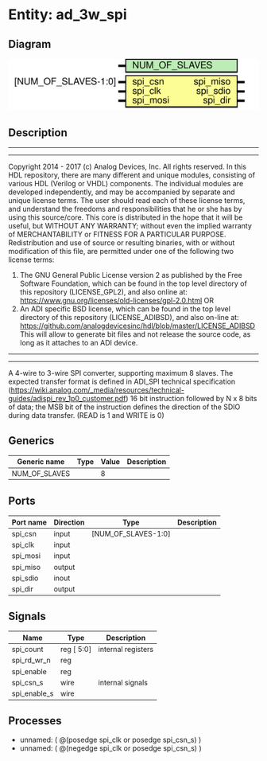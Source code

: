 # Entity: ad_3w_spi

## Diagram

![Diagram](ad_3w_spi.svg "Diagram")
## Description

***************************************************************************
 ***************************************************************************
 Copyright 2014 - 2017 (c) Analog Devices, Inc. All rights reserved.
 In this HDL repository, there are many different and unique modules, consisting
 of various HDL (Verilog or VHDL) components. The individual modules are
 developed independently, and may be accompanied by separate and unique license
 terms.
 The user should read each of these license terms, and understand the
 freedoms and responsibilities that he or she has by using this source/core.
 This core is distributed in the hope that it will be useful, but WITHOUT ANY
 WARRANTY; without even the implied warranty of MERCHANTABILITY or FITNESS FOR
 A PARTICULAR PURPOSE.
 Redistribution and use of source or resulting binaries, with or without modification
 of this file, are permitted under one of the following two license terms:
   1. The GNU General Public License version 2 as published by the
      Free Software Foundation, which can be found in the top level directory
      of this repository (LICENSE_GPL2), and also online at:
      <https://www.gnu.org/licenses/old-licenses/gpl-2.0.html>
 OR
   2. An ADI specific BSD license, which can be found in the top level directory
      of this repository (LICENSE_ADIBSD), and also on-line at:
      https://github.com/analogdevicesinc/hdl/blob/master/LICENSE_ADIBSD
      This will allow to generate bit files and not release the source code,
      as long as it attaches to an ADI device.
 ***************************************************************************
 ***************************************************************************
 A 4-wire to 3-wire SPI converter, supporting maximum 8 slaves.
 The expected transfer format is defined in ADI_SPI technical specification
 (https://wiki.analog.com/_media/resources/technical-guides/adispi_rev_1p0_customer.pdf)
 16 bit instruction followed by N x 8 bits of data; the MSB bit of the
 instruction defines the direction of the SDIO during data transfer. (READ
 is 1 and WRITE is 0)
 
## Generics

| Generic name  | Type | Value | Description |
| ------------- | ---- | ----- | ----------- |
| NUM_OF_SLAVES |      | 8     |             |
## Ports

| Port name | Direction | Type                | Description |
| --------- | --------- | ------------------- | ----------- |
| spi_csn   | input     | [NUM_OF_SLAVES-1:0] |             |
| spi_clk   | input     |                     |             |
| spi_mosi  | input     |                     |             |
| spi_miso  | output    |                     |             |
| spi_sdio  | inout     |                     |             |
| spi_dir   | output    |                     |             |
## Signals

| Name         | Type           | Description         |
| ------------ | -------------- | ------------------- |
| spi_count    | reg     [ 5:0] | internal registers  |
| spi_rd_wr_n  | reg            |                     |
| spi_enable   | reg            |                     |
| spi_csn_s    | wire           | internal signals    |
| spi_enable_s | wire           |                     |
## Processes
- unnamed: ( @(posedge spi_clk or posedge spi_csn_s) )
- unnamed: ( @(negedge spi_clk or posedge spi_csn_s) )
